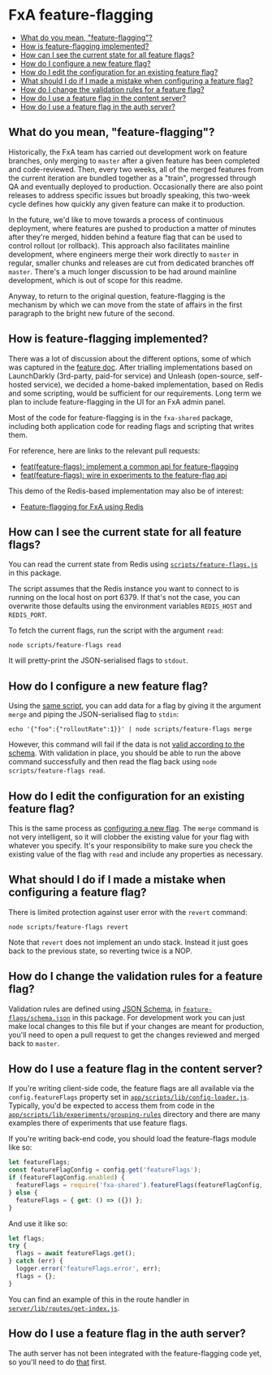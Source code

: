 # FxA feature-flagging

- [What do you mean, "feature-flagging"?](#what-do-you-mean-feature-flagging)
- [How is feature-flagging implemented?](#how-is-feature-flagging-implemented)
- [How can I see the current state for all feature flags?](#how-can-i-see-the-current-state-for-all-feature-flags)
- [How do I configure a new feature flag?](#how-do-i-configure-a-new-feature-flag)
- [How do I edit the configuration for an existing feature flag?](#how-do-i-edit-the-configuration-for-an-existing-feature-flag)
- [What should I do if I made a mistake when configuring a feature flag?](#what-should-i-do-if-i-made-a-mistake-when-configuring-a-feature-flag)
- [How do I change the validation rules for a feature flag?](#how-do-i-change-the-validation-rules-for-a-feature-flag)
- [How do I use a feature flag in the content server?](#how-do-i-use-a-feature-flag-in-the-content-server)
- [How do I use a feature flag in the auth server?](#how-do-i-use-a-feature-flag-in-the-auth-server)

## What do you mean, "feature-flagging"?

Historically,
the FxA team has carried out development work
on feature branches,
only merging to `master`
after a given feature has been completed
and code-reviewed.
Then,
every two weeks,
all of the merged features
from the current iteration
are bundled together as a "train",
progressed through QA
and eventually deployed to production.
Occasionally there are also point releases
to address specific issues
but broadly speaking,
this two-week cycle
defines how quickly
any given feature
can make it to production.

In the future,
we'd like to move towards
a process of continuous deployment,
where features are pushed to production
a matter of minutes
after they're merged,
hidden behind a feature flag
that can be used to control rollout
(or rollback).
This approach also facilitates
mainline development,
where engineers merge their work directly to `master`
in regular, smaller chunks
and releases are cut from
dedicated branches off `master`.
There's a much longer discussion
to be had around mainline development,
which is out of scope for this readme.

Anyway,
to return to the original question,
feature-flagging is the mechanism
by which we can move
from the state of affairs in the first paragraph
to the bright new future of the second.

## How is feature-flagging implemented?

There was a lot of discussion
about the different options,
some of which was captured in the [feature doc](https://docs.google.com/document/d/1pRQuK7GWM3zEZLObZCByDxU_cImduICHrL6SaPSoUkU/edit#heading=h.itc4v4xvi73s).
After trialling implementations
based on LaunchDarkly (3rd-party, paid-for service)
and Unleash (open-source, self-hosted service),
we decided a home-baked implementation,
based on Redis and some scripting,
would be sufficient for our requirements.
Long term we plan to include feature-flagging
in the UI for an FxA admin panel.

Most of the code for feature-flagging
is in the `fxa-shared` package,
including both application code
for reading flags
and scripting that writes them.

For reference,
here are links to the relevant pull requests:

- [feat(feature-flags): implement a common api for feature-flagging](https://github.com/mozilla/fxa-shared/pull/45)
- [feat(feature-flags): wire in experiments to the feature-flag api](https://github.com/mozilla/fxa-content-server/pull/7060)

This demo of the Redis-based implementation
may also be of interest:

- [Feature-flagging for FxA using Redis](https://vimeo.com/321952464)

## How can I see the current state for all feature flags?

You can read the current state from Redis
using [`scripts/feature-flags.js`](../scripts/feature-flags.js)
in this package.

The script assumes
that the Redis instance
you want to connect to
is running on the local host
on port 6379.
If that's not the case,
you can overwrite those defaults
using the environment variables
`REDIS_HOST` and `REDIS_PORT`.

To fetch the current flags,
run the script with the argument `read`:

```
node scripts/feature-flags read
```

It will pretty-print
the JSON-serialised flags
to `stdout`.

## How do I configure a new feature flag?

Using the [same script](#how-can-i-see-the-current-state-for-all-feature-flags),
you can add data for a flag
by giving it the argument `merge`
and piping the JSON-serialised flag
to `stdin`:

```
echo '{"foo":{"rolloutRate":1}}' | node scripts/feature-flags merge
```

However,
this command will fail
if the data is not
[valid according to the schema](#how-do-i-change-the-validation-rules-for-a-feature-flag).
With validation in place,
you should be able to run
the above command successfully
and then read the flag back
using `node scripts/feature-flags read`.

## How do I edit the configuration for an existing feature flag?

This is the same process
as [configuring a new flag](#how-do-i-configure-a-new-feature-flag).
The `merge` command is not very intelligent,
so it will clobber the existing value
for your flag with whatever you specify.
It's your responsibility to make sure
you check the existing value of the flag with `read`
and include any properties as necessary.

## What should I do if I made a mistake when configuring a feature flag?

There is limited protection
against user error
with the `revert` command:

```
node scripts/feature-flags revert
```

Note that `revert` does not implement an undo stack.
Instead it just goes back to the previous state,
so reverting twice is a NOP.

## How do I change the validation rules for a feature flag?

Validation rules are defined using [JSON Schema](https://json-schema.org/),
in [`feature-flags/schema.json`](schema.json)
in this package.
For development work
you can just make local changes to this file
but if your changes are meant for production,
you'll need to open a pull request
to get the changes reviewed
and merged back to `master`.

## How do I use a feature flag in the content server?

If you're writing client-side code,
the feature flags are all available
via the `config.featureFlags` property
set in [`app/scripts/lib/config-loader.js`](https://github.com/mozilla/fxa/blob/master/packages/fxa-content-server/app/scripts/lib/config-loader.js).
Typically,
you'd be expected to access them
from code in the [`app/scripts/lib/experiments/grouping-rules`](https://github.com/mozilla/fxa/tree/master/packages/fxa-content-server/app/scripts/lib/experiments/grouping-rules) directory
and there are many examples there
of experiments that use feature flags.

If you're writing back-end code,
you should load the feature-flags module
like so:

```js
let featureFlags;
const featureFlagConfig = config.get('featureFlags');
if (featureFlagConfig.enabled) {
  featureFlags = require('fxa-shared').featureFlags(featureFlagConfig, logger);
} else {
  featureFlags = { get: () => ({}) };
}
```

And use it like so:

```js
let flags;
try {
  flags = await featureFlags.get();
} catch (err) {
  logger.error('featureFlags.error', err);
  flags = {};
}
```

You can find an example of this
in the route handler
in [`server/lib/routes/get-index.js`](https://github.com/mozilla/fxa/blob/master/packages/fxa-content-server/server/lib/routes/get-index.js).

## How do I use a feature flag in the auth server?

The auth server has not been integrated
with the feature-flagging code yet,
so you'll need to do [that](https://github.com/mozilla/fxa/issues/475) first.
